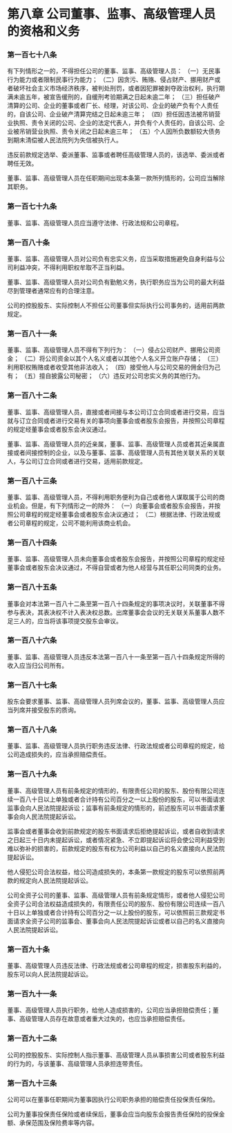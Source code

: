 # 第八章 公司董事、监事、高级管理人员的资格和义务

### 第一百七十八条
有下列情形之一的，不得担任公司的董事、监事、高级管理人员：
（一）无民事行为能力或者限制民事行为能力；
（二）因贪污、贿赂、侵占财产、挪用财产或者破坏社会主义市场经济秩序，被判处刑罚，或者因犯罪被剥夺政治权利，执行期满未逾五年，被宣告缓刑的，自缓刑考验期满之日起未逾二年；
（三）担任破产清算的公司、企业的董事或者厂长、经理，对该公司、企业的破产负有个人责任的，自该公司、企业破产清算完结之日起未逾三年；
（四）担任因违法被吊销营业执照、责令关闭的公司、企业的法定代表人，并负有个人责任的，自该公司、企业被吊销营业执照、责令关闭之日起未逾三年；
（五）个人因所负数额较大债务到期未清偿被人民法院列为失信被执行人。

违反前款规定选举、委派董事、监事或者聘任高级管理人员的，该选举、委派或者聘任无效。

董事、监事、高级管理人员在任职期间出现本条第一款所列情形的，公司应当解除其职务。

### 第一百七十九条
董事、监事、高级管理人员应当遵守法律、行政法规和公司章程。

### 第一百八十条
董事、监事、高级管理人员对公司负有忠实义务，应当采取措施避免自身利益与公司利益冲突，不得利用职权牟取不正当利益。

董事、监事、高级管理人员对公司负有勤勉义务，执行职务应当为公司的最大利益尽到管理者通常应有的合理注意。

公司的控股股东、实际控制人不担任公司董事但实际执行公司事务的，适用前两款规定。

### 第一百八十一条
董事、监事、高级管理人员不得有下列行为：
（一）侵占公司财产、挪用公司资金；
（二）将公司资金以其个人名义或者以其他个人名义开立账户存储；
（三）利用职权贿赂或者收受其他非法收入；
（四）接受他人与公司交易的佣金归为己有；
（五）擅自披露公司秘密；
（六）违反对公司忠实义务的其他行为。

### 第一百八十二条
董事、监事、高级管理人员，直接或者间接与本公司订立合同或者进行交易，应当就与订立合同或者进行交易有关的事项向董事会或者股东会报告，并按照公司章程的规定经董事会或者股东会决议通过。

董事、监事、高级管理人员的近亲属，董事、监事、高级管理人员或者其近亲属直接或者间接控制的企业，以及与董事、监事、高级管理人员有其他关联关系的关联人，与公司订立合同或者进行交易，适用前款规定。

### 第一百八十三条
董事、监事、高级管理人员，不得利用职务便利为自己或者他人谋取属于公司的商业机会。但是，有下列情形之一的除外：
（一）向董事会或者股东会报告，并按照公司章程的规定经董事会或者股东会决议通过；
（二）根据法律、行政法规或者公司章程的规定，公司不能利用该商业机会。

### 第一百八十四条
董事、监事、高级管理人员未向董事会或者股东会报告，并按照公司章程的规定经董事会或者股东会决议通过，不得自营或者为他人经营与其任职公司同类的业务。

### 第一百八十五条
董事会对本法第一百八十二条至第一百八十四条规定的事项决议时，关联董事不得参与表决，其表决权不计入表决权总数。出席董事会会议的无关联关系董事人数不足三人的，应当将该事项提交股东会审议。

### 第一百八十六条
董事、监事、高级管理人员违反本法第一百八十一条至第一百八十四条规定所得的收入应当归公司所有。

### 第一百八十七条
股东会要求董事、监事、高级管理人员列席会议的，董事、监事、高级管理人员应当列席并接受股东的质询。

### 第一百八十八条
董事、监事、高级管理人员执行职务违反法律、行政法规或者公司章程的规定，给公司造成损失的，应当承担赔偿责任。

### 第一百八十九条
董事、高级管理人员有前条规定的情形的，有限责任公司的股东、股份有限公司连续一百八十日以上单独或者合计持有公司百分之一以上股份的股东，可以书面请求监事会向人民法院提起诉讼；监事有前条规定的情形的，前述股东可以书面请求董事会向人民法院提起诉讼。

监事会或者董事会收到前款规定的股东书面请求后拒绝提起诉讼，或者自收到请求之日起三十日内未提起诉讼，或者情况紧急、不立即提起诉讼将会使公司利益受到难以弥补的损害的，前款规定的股东有权为公司利益以自己的名义直接向人民法院提起诉讼。

他人侵犯公司合法权益，给公司造成损失的，本条第一款规定的股东可以依照前两款的规定向人民法院提起诉讼。

公司全资子公司的董事、监事、高级管理人员有前条规定情形，或者他人侵犯公司全资子公司合法权益造成损失的，有限责任公司的股东、股份有限公司连续一百八十日以上单独或者合计持有公司百分之一以上股份的股东，可以依照前三款规定书面请求全资子公司的监事会、董事会向人民法院提起诉讼或者以自己的名义直接向人民法院提起诉讼。

### 第一百九十条
董事、高级管理人员违反法律、行政法规或者公司章程的规定，损害股东利益的，股东可以向人民法院提起诉讼。

### 第一百九十一条
董事、高级管理人员执行职务，给他人造成损害的，公司应当承担赔偿责任；董事、高级管理人员存在故意或者重大过失的，也应当承担赔偿责任。

### 第一百九十二条
公司的控股股东、实际控制人指示董事、高级管理人员从事损害公司或者股东利益的行为的，与该董事、高级管理人员承担连带责任。

### 第一百九十三条
公司可以在董事任职期间为董事因执行公司职务承担的赔偿责任投保责任保险。

公司为董事投保责任保险或者续保后，董事会应当向股东会报告责任保险的投保金额、承保范围及保险费率等内容。
